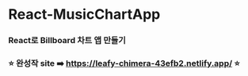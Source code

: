 # React-MusicChartApp
### React로 Billboard 차트 앱 만들기 
### ⭐ 완성작 site ➡️ https://leafy-chimera-43efb2.netlify.app/ ⭐
